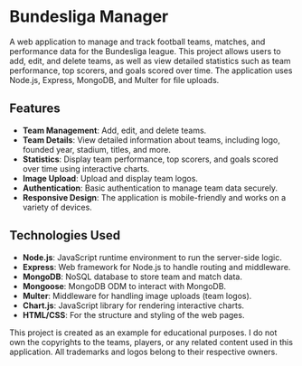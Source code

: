 # Bundesliga Manager

A web application to manage and track football teams, matches, and performance data for the Bundesliga league. This project allows users to add, edit, and delete teams, as well as view detailed statistics such as team performance, top scorers, and goals scored over time. The application uses Node.js, Express, MongoDB, and Multer for file uploads.

## Features

- **Team Management**: Add, edit, and delete teams.
- **Team Details**: View detailed information about teams, including logo, founded year, stadium, titles, and more.
- **Statistics**: Display team performance, top scorers, and goals scored over time using interactive charts.
- **Image Upload**: Upload and display team logos.
- **Authentication**: Basic authentication to manage team data securely.
- **Responsive Design**: The application is mobile-friendly and works on a variety of devices.

## Technologies Used

- **Node.js**: JavaScript runtime environment to run the server-side logic.
- **Express**: Web framework for Node.js to handle routing and middleware.
- **MongoDB**: NoSQL database to store team and match data.
- **Mongoose**: MongoDB ODM to interact with MongoDB.
- **Multer**: Middleware for handling image uploads (team logos).
- **Chart.js**: JavaScript library for rendering interactive charts.
- **HTML/CSS**: For the structure and styling of the web pages.

This project is created as an example for educational purposes. I do not own the copyrights to the teams, players, or any related content used in this application. 
All trademarks and logos belong to their respective owners.
